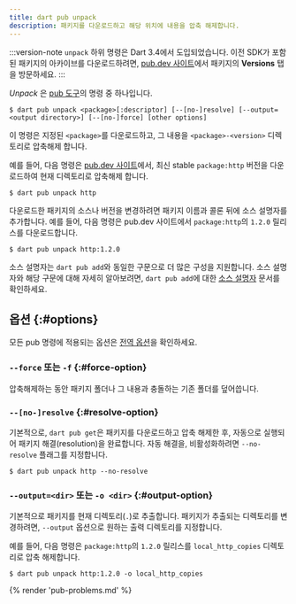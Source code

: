 ```yaml
---
title: dart pub unpack
description: 패키지를 다운로드하고 해당 위치에 내용을 압축 해제합니다.
---
```


:::version-note
`unpack` 하위 명령은 Dart 3.4에서 도입되었습니다. 
이전 SDK가 포함된 패키지의 아카이브를 다운로드하려면, 
[pub.dev 사이트]({{site.pub}})에서 패키지의 **Versions** 탭을 방문하세요.
:::

_Unpack_ 은 [pub 도구](/tools/pub/cmd)의 명령 중 하나입니다.

```plaintext
$ dart pub unpack <package>[:descriptor] [--[no-]resolve] [--output=<output directory>] [--[no-]force] [other options]
```

이 명령은 지정된 `<package>`를 다운로드하고, 
그 내용을 `<package>-<version>` 디렉토리로 압축해제 합니다.

예를 들어, 다음 명령은 [pub.dev 사이트]({{site.pub}})에서, 
최신 stable `package:http` 버전을 다운로드하여 현재 디렉토리로 압축해제 합니다.

```console
$ dart pub unpack http
```
다운로드한 패키지의 소스나 버전을 변경하려면 패키지 이름과 콜론 뒤에 소스 설명자를 추가합니다. 
예를 들어, 다음 명령은 pub.dev 사이트에서 `package:http`의 `1.2.0` 릴리스를 다운로드합니다.

```console
$ dart pub unpack http:1.2.0
```

소스 설명자는 `dart pub add`와 동일한 구문으로 더 많은 구성을 지원합니다. 
소스 설명자와 해당 구문에 대해 자세히 알아보려면, 
`dart pub add`에 대한 [소스 설명자][source descriptor] 문서를 확인하세요.

[source descriptor]: /tools/pub/cmd/pub-add#source-descriptor

## 옵션 {:#options}

모든 pub 명령에 적용되는 옵션은 [전역 옵션](/tools/pub/cmd#global-options)을 확인하세요.

### `--force` 또는 `-f` {:#force-option}

압축해제하는 동안 패키지 폴더나 그 내용과 충돌하는 기존 폴더를 덮어씁니다.

### `--[no-]resolve` {:#resolve-option}

기본적으로, `dart pub get`은 패키지를 다운로드하고 압축 해제한 후, 
자동으로 실행되어 패키지 해결(resolution)을 완료합니다. 
자동 해결을, 비활성화하려면 `--no-resolve` 플래그를 지정합니다.

```console
$ dart pub unpack http --no-resolve
```

### `--output=<dir>` 또는 `-o <dir>` {:#output-option}

기본적으로 패키지를 현재 디렉토리(`.`)로 추출합니다. 
패키지가 추출되는 디렉토리를 변경하려면, `--output` 옵션으로 원하는 출력 디렉토리를 지정합니다.

예를 들어, 다음 명령은 `package:http`의 `1.2.0` 릴리스를 `local_http_copies` 디렉토리로 압축 해제합니다.

```console
$ dart pub unpack http:1.2.0 -o local_http_copies
```

{% render 'pub-problems.md' %}
